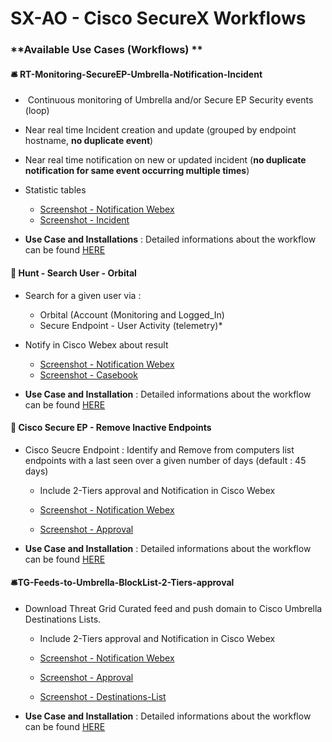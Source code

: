 # SX-AO - Cisco SecureX Workflows

### **Available Use Cases (Workflows) ** 

#### **🛎 RT-Monitoring-SecureEP-Umbrella-Notification-Incident**

* ​	Continuous monitoring of Umbrella and/or Secure EP Security events (loop)
* Near real time Incident creation and update (grouped by endpoint hostname, **no duplicate event**)
* Near real time notification on new or updated incident (**no duplicate notification for same event occurring multiple times**)
* Statistic tables

  * [Screenshot - Notification Webex](https://github.com/iberlinson/SX-AO/blob/main/Images/readme___RT_Webex.png)
  * [Screenshot - Incident](https://github.com/iberlinson/SX-AO/blob/main/Images/readme___RT_Incident.png)

* **Use Case and Installations** : Detailed informations about the workflow can be found [HERE](https://github.com/iberlinson/SX-AO/blob/main/RT_Monitoring_USECASE.md)

#### **🔦 Hunt - Search User - Orbital**

* Search for a given user via :
  * Orbital (Account (Monitoring and Logged_In)
  * Secure Endpoint - User Activity (telemetry)*
* Notify in Cisco Webex about result

  * [Screenshot - Notification Webex](https://github.com/iberlinson/SX-AO/blob/main/Images/readme___Hunt_User_Webex.png)
  * [Screenshot - Casebook](https://github.com/iberlinson/SX-AO/blob/main/Images/readme___Hunt_User_casebook.png)

* **Use Case and Installation** : Detailed informations about the workflow can be found [HERE](https://github.com/iberlinson/SX-AO/blob/main/Hunt_User_readme.md)

#### **🧽 Cisco Secure EP - Remove Inactive Endpoints**

* Cisco Seucre Endpoint : Identify and Remove from computers list endpoints with a last seen over a given number of days (default : 45 days)
  * Include 2-Tiers approval and Notification in Cisco Webex

  * [Screenshot - Notification Webex](https://github.com/iberlinson/SX-AO/blob/main/Images/readme___EP_Removal_Webex.png)
  * [Screenshot - Approval](https://github.com/iberlinson/SX-AO/blob/main/Images/readme___EP_Removal_Approval.png)

* **Use Case and Installation** : Detailed informations about the workflow can be found [HERE](https://github.com/iberlinson/SX-AO/blob/main/SecureEP_Remove_InactiveEP_readme.md)

#### **🛎TG-Feeds-to-Umbrella-BlockList-2-Tiers-approval**

* Download Threat Grid Curated feed and push domain to Cisco Umbrella Destinations Lists.
  * Include 2-Tiers approval and Notification in Cisco Webex

  * [Screenshot - Notification Webex](https://github.com/iberlinson/SX-AO/blob/main/Images/Readme_TGFeed_umbrella___notification.png)
  * [Screenshot - Approval](https://github.com/iberlinson/SX-AO/blob/main/Images/Readme_TGFeed_umbrella___approval.png)
  * [Screenshot - Destinations-List](https://github.com/iberlinson/SX-AO/blob/main/Images/Readme_TGFeed_umbrella___DestinationList.png)

* **Use Case and Installation** : Detailed informations about the workflow can be found [HERE](https://github.com/iberlinson/SX-AO/blob/main/TGFeed_Umbrella___readme.md)